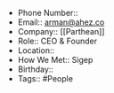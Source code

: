 - Phone Number::
- Email:: arman@ahez.co
- Company:: [[Parthean]]
- Role:: CEO & Founder
- Location:: 
- How We Met:: Sigep
- Birthday::
- Tags:: #People

